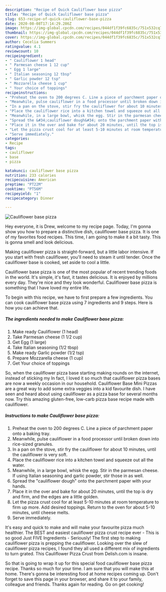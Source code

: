 ```yaml
---
description: "Recipe of Quick Cauliflower base pizza"
title: "Recipe of Quick Cauliflower base pizza"
slug: 653-recipe-of-quick-cauliflower-base-pizza
date: 2020-08-08T17:14:29.286Z
image: https://img-global.cpcdn.com/recipes/044df1f39fc6835c/751x532cq70/cauliflower-base-pizza-recipe-main-photo.jpg
thumbnail: https://img-global.cpcdn.com/recipes/044df1f39fc6835c/751x532cq70/cauliflower-base-pizza-recipe-main-photo.jpg
cover: https://img-global.cpcdn.com/recipes/044df1f39fc6835c/751x532cq70/cauliflower-base-pizza-recipe-main-photo.jpg
author: Cecelia Summers
ratingvalue: 4.1
reviewcount: 10
recipeingredient:
- " Cauliflower 1 head"
- " Parmesan cheese 1 12 cup"
- " Egg 1 large"
- " Italian seasoning 12 tbsp"
- " Garlic powder 12 tsp"
- " Mozzarella cheese 1 cup"
- " Your choice of toppings"
recipeinstructions:
- "Preheat the oven to 200 degrees C. Line a piece of parchment paper onto a baking tray."
- "Meanwhile, pulse cauliflower in a food processor until broken down into rice-sized granules."
- "In a pan on the stove, stir fry the cauliflower for about 10 minutes, until the cauliflower is very soft."
- "Place the cauliflower rice into a kitchen towel and squeeze out all the water."
- "Meanwhile, in a large bowl, whisk the egg. Stir in the parmesan cheese. If using Italian seasoning and garlic powder, stir those in as well."
- "Spread the &#34;cauliflower dough&#34; onto the parchment paper with your hands."
- "Place it in the over and bake for about 20 minutes, until the top is dry and firm, and the edges are a little golden."
- "Let the pizza crust cool for at least 5-10 minutes at room temperature to firm up more. Add desired toppings. Return to the oven for about 5-10 minutes, until cheese melts."
- "Serve immediately."
categories:
- Recipe
tags:
- cauliflower
- base
- pizza

katakunci: cauliflower base pizza 
nutrition: 233 calories
recipecuisine: American
preptime: "PT22M"
cooktime: "PT56M"
recipeyield: "1"
recipecategory: Dinner

---
```



![Cauliflower base pizza](https://img-global.cpcdn.com/recipes/044df1f39fc6835c/751x532cq70/cauliflower-base-pizza-recipe-main-photo.jpg)

Hey everyone, it is Drew, welcome to my recipe page. Today, I'm gonna show you how to prepare a distinctive dish, cauliflower base pizza. It is one of my favorites food recipes. This time, I am going to make it a bit tasty. This is gonna smell and look delicious.

Making cauliflower pizza is straight-forward, but a little labor intensive. If you start with fresh cauliflower, you&#39;ll need to steam it until tender. Once the cauliflower base is cooked, set aside to cool a little.

Cauliflower base pizza is one of the most popular of recent trending foods in the world. It's simple, it's fast, it tastes delicious. It is enjoyed by millions every day. They're nice and they look wonderful. Cauliflower base pizza is something that I have loved my entire life.


To begin with this recipe, we have to first prepare a few ingredients. You can cook cauliflower base pizza using 7 ingredients and 9 steps. Here is how you can achieve that.

<!--inarticleads1-->

##### The ingredients needed to make Cauliflower base pizza:

1. Make ready  Cauliflower (1 head)
1. Take  Parmesan cheese (1 1/2 cup)
1. Get  Egg (1 large)
1. Take  Italian seasoning (1/2 tbsp)
1. Make ready  Garlic powder (1/2 tsp)
1. Prepare  Mozzarella cheese (1 cup)
1. Get  Your choice of toppings


So, when the cauliflower pizza base starting making rounds on the internet, instead of sticking my In fact, I loved it so much that cauliflower pizza bases are now a weekly occasion in our household. Cauliflower Base Mini Pizzas are a great way to add some extra veggies into a kid favourite dish. I have seen and heard about using cauliflower as a pizza base for several months now. Try this amazing gluten-free, low-carb pizza base recipe made with cauliflower. 

<!--inarticleads2-->

##### Instructions to make Cauliflower base pizza:

1. Preheat the oven to 200 degrees C. Line a piece of parchment paper onto a baking tray.
1. Meanwhile, pulse cauliflower in a food processor until broken down into rice-sized granules.
1. In a pan on the stove, stir fry the cauliflower for about 10 minutes, until the cauliflower is very soft.
1. Place the cauliflower rice into a kitchen towel and squeeze out all the water.
1. Meanwhile, in a large bowl, whisk the egg. Stir in the parmesan cheese. If using Italian seasoning and garlic powder, stir those in as well.
1. Spread the &#34;cauliflower dough&#34; onto the parchment paper with your hands.
1. Place it in the over and bake for about 20 minutes, until the top is dry and firm, and the edges are a little golden.
1. Let the pizza crust cool for at least 5-10 minutes at room temperature to firm up more. Add desired toppings. Return to the oven for about 5-10 minutes, until cheese melts.
1. Serve immediately.


It&#39;s easy and quick to make and will make your favourite pizza much healthier. The BEST and easiest cauliflower pizza crust recipe ever - This is so good Just FIVE Ingredients - Seriously! The first step to making cauliflower pizza is prepping the cauliflower. Looking over the slew of cauliflower pizza recipes, I found they all used a different mix of ingredients to turn grated. This Cauliflower Pizza Crust from Delish.com is insane. 

So that is going to wrap it up for this special food cauliflower base pizza recipe. Thanks so much for your time. I am sure that you will make this at home. There's gonna be interesting food at home recipes coming up. Don't forget to save this page in your browser, and share it to your family, colleague and friends. Thanks again for reading. Go on get cooking!

